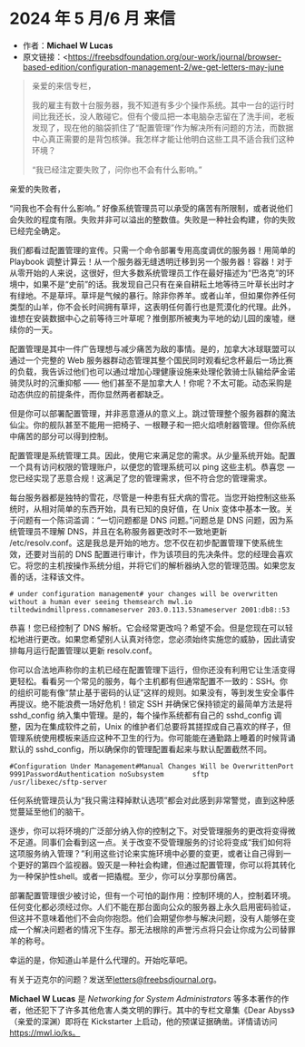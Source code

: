 # 2024 年 5 月/6 月 来信

- 作者：**Michael W Lucas**
- 原文链接：<https://freebsdfoundation.org/our-work/journal/browser-based-edition/configuration-management-2/we-get-letters-may-june


>亲爱的来信专栏，
>
>我的雇主有数十台服务器，我不知道有多少个操作系统。其中一台的运行时间比我还长，没人敢碰它。但有个傻瓜把一本电脑杂志留在了洗手间，老板发现了，现在他的脑袋抓住了“配置管理”作为解决所有问题的方法，而数据中心真正需要的是背包核弹。我怎样才能让他明白这些工具不适合我们这种环境？
>
>“我已经注定要失败了，问你也不会有什么影响。”

 亲爱的失败者，

“问我也不会有什么影响。” 好像系统管理员可以承受的痛苦有所限制，或者说他们会失败的程度有限。失败并非可以溢出的整数值。失败是一种社会构建，你的失败已经完全确定。

我们都看过配置管理的宣传。只需一个命令部署专用高度调优的服务器！用简单的 Playbook 调整计算云！从一个服务器无缝透明迁移到另一个服务器！容器！对于从零开始的人来说，这很好，但大多数系统管理员工作在最好描述为“巴洛克”的环境中，如果不是“史前”的话。我发现自己只有在亲自耕耘土地等待三叶草长出时才有绿地。不是草坪。草坪是气候的暴行。除非你养羊。或者山羊，但如果你养任何类型的山羊，你不会长时间拥有草坪，这表明任何善行也是荒漠化的代理。此外，谁想在安装数据中心之前等待三叶草呢？推倒那所被夷为平地的幼儿园的废墟，继续你的一天。

配置管理是其中一件广告理想与减少痛苦为敌的事情。是的，加拿大冰球联盟可以通过一个完整的 Web 服务器群动态管理其整个国民同时观看纪念杯最后一场比赛的负载，我告诉过他们也可以通过增加心理健康设施来处理伦敦骑士队输给萨金诺骑灵队时的沉重抑郁 —— 他们甚至不是加拿大人！你呢？不太可能。动态采购是动态供应的前提条件，而你显然两者都缺乏。

但是你可以部署配置管理，并非恶意遵从的意义上。跳过管理整个服务器群的魔法仙尘。你的舰队甚至不能用一把椅子、一根鞭子和一把火焰喷射器管理。但你系统中痛苦的部分可以得到控制。

配置管理是系统管理工具。因此，使用它来满足您的需求。从少量系统开始。配置一个具有访问权限的管理账户，以便您的管理系统可以 ping 这些主机。恭喜您 — 您已经实现了恶意合规！这满足了您的管理需求，但不符合您的管理需求。

每台服务器都是独特的雪花，尽管是一种患有狂犬病的雪花。当您开始控制这些系统时，从相对简单的东西开始，具有已知的良好值，在 Unix 变体中基本一致。关于问题有一个陈词滥调：“一切问题都是 DNS 问题。”问题总是 DNS 问题，因为系统管理员不理解 DNS，并且在名称服务器更改时不一致地更新 /etc/resolv.conf。这是我总是开始的地方。您不仅在初步配置管理下使系统生效，还要对当前的 DNS 配置进行审计，作为该项目的先决条件。您的经理会喜欢它。将您的主机按操作系统分组，并将它们的解析器纳入您的管理范围。如果您友善的话，注释该文件。

`# under configuration management# your changes will be overwritten without a human ever seeing themsearch mwl.io tiltedwindmillpress.comnameserver 203.0.113.53nameserver 2001:db8::53`

恭喜！您已经控制了 DNS 解析。它会经常更改吗？希望不会。但是您现在可以轻松地进行更改。如果您希望别人认真对待您，您必须始终实施您的威胁，因此请安排每月运行配置管理以更新 resolv.conf。

你可以合法地声称你的主机已经在配置管理下运行，但你还没有利用它让生活变得更轻松。看看另一个常见的服务，每个主机都有但通常配置不一致的：SSH。你的组织可能有像“禁止基于密码的认证”这样的规则。如果没有，等到发生安全事件再提议。绝不能浪费一场好危机！锁定 SSH 并确保它保持锁定的最简单方法是将 sshd_config 纳入集中管理。是的，每个操作系统都有自己的 sshd_config 调整，因为在集成软件之前，Unix 的维护者们总要将其搓捏成自己喜欢的样子，但管理系统使用模板来适应这种不卫生的行为。你可能能在通勤路上睡着的时候背诵默认的 sshd_config，所以确保你的管理配置看起来与默认配置截然不同。

`#Configuration Under Management#Manual Changes Will be OverwrittenPort 9991PasswordAuthentication noSubsystem       sftp    /usr/libexec/sftp-server`

任何系统管理员认为“我只需注释掉默认选项”都会对此感到非常警觉，直到这种感觉蔓延至他们的脑干。

逐步，你可以将环境的广泛部分纳入你的控制之下。对受管理服务的更改将变得微不足道。同事们会看到这一点。关于改变不受管理服务的讨论将变成“我们如何将这项服务纳入管理？”利用这些讨论来实施环境中必要的变更，或者让自己得到一个更好的第四个监视器。毁灭是一种社会构建，但通过配置管理，你可以将其转化为一种保护性shell。或者一把撬棍。至少，你可以分享那份痛苦。

部署配置管理很少被讨论，但有一个可怕的副作用：控制环境的人，控制着环境。任何变化都必须经过你。人们不能在那台面向公众的服务器上永久启用密码验证，但这并不意味着他们不会向你抱怨。他们会期望你参与解决问题，没有人能够在变成一个解决问题者的情况下生存。那无法根除的声誉污点将只会让你成为公司替罪羊的称号。

幸运的是，你知道山羊是什么代理的。开始吃草吧。

有关于迈克尔的问题？发送至<letters@freebsdjournal.org>。

**Michael W Lucas** 是 *Networking for System Administrators* 等多本著作的作者，他还犯下了许多其他危害人类文明的罪行。其中的专栏文章集《Dear Abyss》（亲爱的深渊）即将在 Kickstarter 上启动，他的预谋证据确凿。详情请访问 https://mwl.io/ks。
